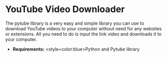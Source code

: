 # YouTube Video Downloader

The pytube library is a very easy and simple library you can use to download YouTube videos to your computer without need for any websites or extensions. All you need to do is input the link video and downloads it to your computer.

- <strong>Requirements:</strong>
<style=color:blue>Python</style> and Pytube library
